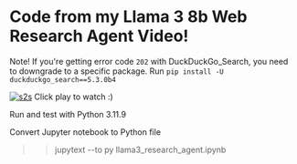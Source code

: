 # Code from my Llama 3 8b Web Research Agent Video!

Note! If you're getting error code `202` with DuckDuckGo_Search, you need to downgrade to a specific package. Run `pip install -U duckduckgo_search==5.3.0b4`

[![s2s](vid_screenshot.png)](https://youtu.be/9K51Leyv3qI)
Click play to watch :)

Run and test with Python 3.11.9

Convert Jupyter notebook to Python file
>> jupytext --to py llama3_research_agent.ipynb 

